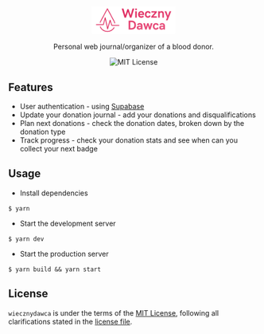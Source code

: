 <p align="center">
    <img src="public/logo.png" width="168">
    <p align="center">Personal web journal/organizer of a blood donor.</p>
    <p align="center">
      <img alt="MIT License" src="https://img.shields.io/github/license/exler/wiecznydawca?color=lightblue">
    </p>
</p>

## Features

* User authentication - using [Supabase](https://supabase.com/)
* Update your donation journal - add your donations and disqualifications 
* Plan next donations - check the donation dates, broken down by the donation type
* Track progress - check your donation stats and see when can you collect your next badge

## Usage

* Install dependencies
```
$ yarn
```

* Start the development server
```
$ yarn dev
```

* Start the production server
```
$ yarn build && yarn start
```

## License

`wiecznydawca` is under the terms of the [MIT License](https://www.tldrlegal.com/l/mit), following all clarifications stated in the [license file](LICENSE).
